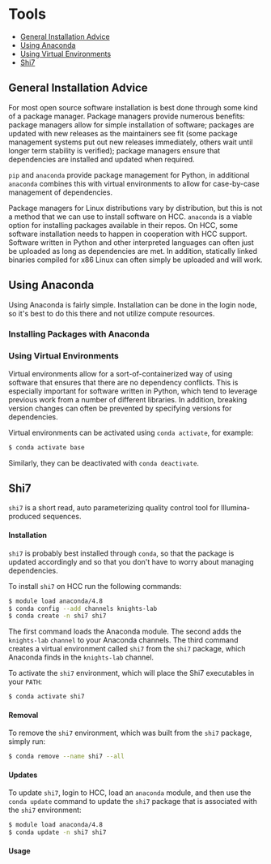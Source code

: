 # Tools
* [General Installation Advice](#general-installation-advice)
* [Using Anaconda](#using-anaconda)
* [Using Virtual Environments](#using-virtual-environments)
* [Shi7](#shi7)

## General Installation Advice

For most open source software installation is best done through some kind of a package 
manager. Package managers provide numerous benefits: package managers allow for simple 
installation of software; packages are updated with new releases as the maintainers see 
fit (some package management systems put out new releases immediately, others wait until 
longer term stability is verified); package managers ensure that dependencies are 
installed and updated when required.

`pip` and `anaconda` provide package management for Python, in additional `anaconda` 
combines this with virtual environments to allow for case-by-case management of 
dependencies. 

Package managers for Linux distributions vary by distribution, but this is not a method
that we can use to install software on HCC. `anaconda` is a viable option for installing
packages available in their repos. On HCC, some software installation 
needs to happen in cooperation with HCC support. Software written in Python and other
interpreted languages can often just be uploaded as long as dependencies are met.
In addition, statically linked binaries compiled for x86 Linux can often simply 
be uploaded and will work.

## Using Anaconda

Using Anaconda is fairly simple. Installation can be done in the login node, so it's
best to do this there and not utilize compute resources. 

### Installing Packages with Anaconda

### Using Virtual Environments

Virtual environments allow for a sort-of-containerized way of using software that 
ensures that there are no dependency conflicts. This is especially important for 
software written in Python, which tend to leverage previous work from a number of 
different libraries. In addition, breaking version changes can often be prevented 
by specifying versions for dependencies.

Virtual environments can be activated using `conda activate`, for example:

```bash
$ conda activate base
```
Similarly, they can be deactivated with `conda deactivate`.

## Shi7

`shi7` is a short read, auto parameterizing quality control tool for Illumina-produced
sequences. 

#### Installation

`shi7` is probably best installed through `conda`, so that the package is updated 
accordingly and so that you don't have to worry about managing dependencies.

To install `shi7` on HCC run the following commands:

```bash
$ module load anaconda/4.8
$ conda config --add channels knights-lab
$ conda create -n shi7 shi7
```

The first command loads the Anaconda module. The second adds the `knights-lab`
`channel` to your Anaconda channels. The third command creates a virtual environment 
called `shi7` from the `shi7` package, which Anaconda finds in the `knights-lab` 
channel. 

To activate the `shi7` environment, which will place the Shi7 executables in your 
`PATH`:

```bash
$ conda activate shi7
```

#### Removal

To remove the `shi7` environment, which was built from the `shi7` package, simply run:

```bash
$ conda remove --name shi7 --all
```

#### Updates

To update `shi7`, login to HCC, load an `anaconda` module, and then use the 
`conda update` command to update the `shi7` package that is associated with 
the `shi7` environment:

```bash
$ module load anaconda/4.8
$ conda update -n shi7 shi7
```

#### Usage


